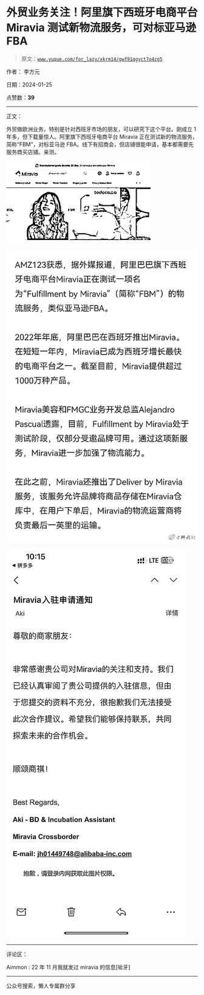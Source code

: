 # 外贸业务关注！阿里旗下西班牙电商平台 Miravia 测试新物流服务，可对标亚马逊 FBA

> 原文：[`www.yuque.com/for_lazy/xkrm14/gwf91qgyct7o4zg5`](https://www.yuque.com/for_lazy/xkrm14/gwf91qgyct7o4zg5)

作者： 李方元

日期：2024-01-25

点赞数：**39**

* * *

正文：

外贸做欧洲业务，特别是针对西班牙市场的朋友，可以研究下这个平台。刚成立 1 年多，但下载量惊人。阿里旗下西班牙电商平台 Miravia 正在测试新的物流服务，简称“FBM”，对标亚马逊 FBA。线下有招商会，但店铺很能申请，基本都需要先服务商买店铺。亲测。

![](img/5b00c652a59f668ec1889985a7ec56d7.png)

![](img/8e8956ac707480e83cfe55c245d3e5d1.png)

![](img/917c1bc02e3369726086f4d7ad243a86.png)

* * *

评论区：

Aimmon : 22 年 11 月我就发过 miravia 的信息[呲牙]

* * *

公众号搜索，懒人专属群分享